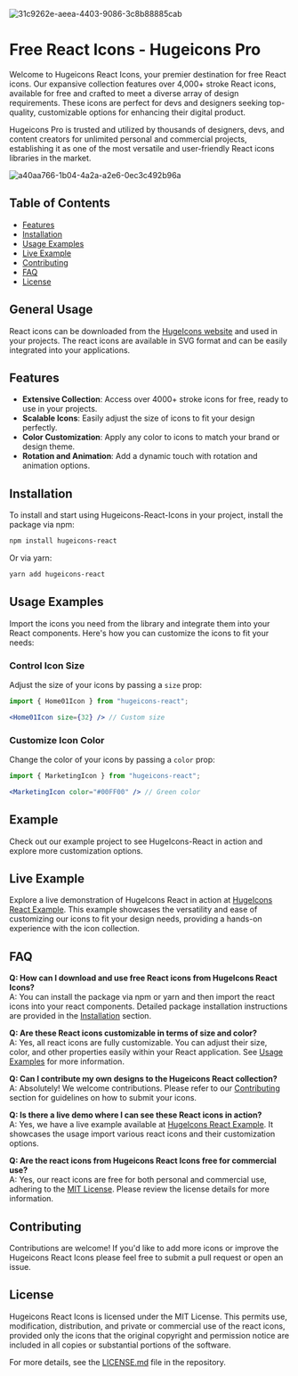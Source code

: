 

![31c9262e-aeea-4403-9086-3c8b88885cab](https://github.com/hugeicons/hugeicons-react/assets/130147052/ff91f2f0-095a-4c6d-8942-3af4759f9021)


# Free React Icons - Hugeicons Pro

Welcome to Hugeicons React Icons, your premier destination for free React icons. Our expansive collection features over 4,000+ stroke React icons, available for free and crafted to meet a diverse array of design requirements. These icons are perfect for devs and designers seeking top-quality, customizable options for enhancing their digital product.

Hugeicons Pro is trusted and utilized by thousands of designers, devs, and content creators for unlimited personal and commercial projects, establishing it as one of the most versatile and user-friendly React icons libraries in the market.


![a40aa766-1b04-4a2a-a2e6-0ec3c492b96a](https://github.com/hugeicons/hugeicons-react/assets/130147052/f82c0e0e-60ae-4617-802f-812cdc7a58da)


## Table of Contents
- [Features](#features)
- [Installation](#installation)
- [Usage Examples](#usage-examples)
- [Live Example](#live-example)
- [Contributing](#contributing)
- [FAQ](#faq)
- [License](#license)


## General Usage

React icons can be downloaded from the [HugeIcons website](https://hugeicons.pro) and used in your projects. The react icons are available in SVG format and can be easily integrated into your applications.

## Features

- **Extensive Collection**: Access over 4000+ stroke icons for free, ready to use in your projects.
- **Scalable Icons**: Easily adjust the size of icons to fit your design perfectly.
- **Color Customization**: Apply any color to icons to match your brand or design theme.
- **Rotation and Animation**: Add a dynamic touch with rotation and animation options.

## Installation

To install and start using Hugeicons-React-Icons in your project, install the package via npm:

```bash
npm install hugeicons-react
```

Or via yarn:

```bash
yarn add hugeicons-react
```

## Usage Examples

Import the icons you need from the library and integrate them into your React components. Here's how you can customize the icons to fit your needs:

### Control Icon Size
Adjust the size of your icons by passing a `size` prop:

```jsx
import { Home01Icon } from "hugeicons-react";

<Home01Icon size={32} /> // Custom size
```

### Customize Icon Color
Change the color of your icons by passing a `color` prop:

```jsx
import { MarketingIcon } from "hugeicons-react";

<MarketingIcon color="#00FF00" /> // Green color
```

## Example

Check out our example project to see HugeIcons-React in action and explore more customization options.

## Live Example

Explore a live demonstration of HugeIcons React in action at [HugeIcons React Example](https://hugeicons-react.vercel.app/). This example showcases the versatility and ease of customizing our icons to fit your design needs, providing a hands-on experience with the icon collection.

## FAQ

**Q: How can I download and use free React icons from HugeIcons React Icons?**  
A: You can install the package via npm or yarn and then import the react icons into your react components. Detailed package installation instructions are provided in the [Installation](#installation) section.

**Q: Are these React icons customizable in terms of size and color?**  
A: Yes, all react icons are fully customizable. You can adjust their size, color, and other properties easily within your React application. See [Usage Examples](#usage-examples) for more information.

**Q: Can I contribute my own designs to the Hugeicons React collection?**  
A: Absolutely! We welcome contributions. Please refer to our [Contributing](#contributing) section for guidelines on how to submit your icons.

**Q: Is there a live demo where I can see these React icons in action?**  
A: Yes, we have a live example available at [HugeIcons React Example](#live-example). It showcases the usage import various react icons and their customization options.

**Q: Are the react icons from Hugeicons React Icons free for commercial use?**  
A: Yes, our react icons are free for both personal and commercial use, adhering to the [MIT License](#license). Please review the license details for more information.


## Contributing

Contributions are welcome! If you'd like to add more icons or improve the Hugeicons React Icons please feel free to submit a pull request or open an issue.

## License

Hugeicons React Icons is licensed under the MIT License. This permits use, modification, distribution, and private or commercial use of the react icons, provided only the icons that the original copyright and permission notice are included in all copies or substantial portions of the software.

For more details, see the [LICENSE.md](./LICENSE.md) file in the repository.
